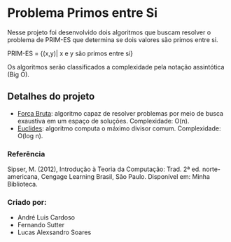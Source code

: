 # Problema Primos entre Si

Nesse projeto foi desenvolvido dois algoritmos que buscam resolver o problema de PRIM-ES que determina se dois valores são primos entre si.

PRIM-ES = {(x,y)| x e y são primos entre si}

Os algoritmos serão classificados a complexidade pela notação assintótica (Big O).

## Detalhes do projeto

* [Força Bruta](https://github.com/fernandosutter/PRIM-ES./blob/master/Euclides.cs): algoritmo capaz de resolver problemas por meio de busca exaustiva em um espaço de soluções.
Complexidade: O(n).
* [Euclides](https://github.com/fernandosutter/PRIM-ES./blob/master/ForcaBruta.cs): algoritmo computa o máximo divisor comum. Complexidade: O(log n).  

### Referência

Sipser, M. (2012), Introdução à Teoria da Computação: Trad. 2ª ed. norte-americana, Cengage Learning Brasil, São Paulo. Disponível em: Minha Biblioteca.

### Criado por:

 - André Luis Cardoso
 - Fernando Sutter
 - Lucas Alexsandro Soares

